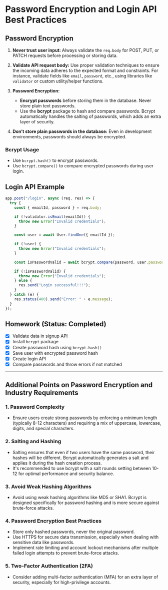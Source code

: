 # Password Encryption and Login API Best Practices

## Password Encryption

1. **Never trust user input:** Always validate the `req.body` for POST, PUT, or PATCH requests before processing or storing data.
2. **Validate API request body:** Use proper validation techniques to ensure the incoming data adheres to the expected format and constraints. For instance, validate fields like `email`, `password`, etc., using libraries like `validator` or custom utility/helper functions.

3. **Password Encryption:**

   - **Encrypt passwords** before storing them in the database. Never store plain text passwords.
   - Use the **bcrypt** package to hash and compare passwords. Bcrypt automatically handles the salting of passwords, which adds an extra layer of security.

4. **Don’t store plain passwords in the database:** Even in development environments, passwords should always be encrypted.

### Bcrypt Usage

- Use `bcrypt.hash()` to encrypt passwords.
- Use `bcrypt.compare()` to compare encrypted passwords during user login.

## Login API Example

```javascript
app.post("/login", async (req, res) => {
  try {
    const { emailId, password } = req.body;

    if (!validator.isEmail(emailId)) {
      throw new Error("Invalid credentials");
    }

    const user = await User.findOne({ emailId });

    if (!user) {
      throw new Error("Invalid credentials");
    }

    const isPasswordValid = await bcrypt.compare(password, user.password);

    if (!isPasswordValid) {
      throw new Error("Invalid credentials");
    } else {
      res.send("Login successful!!!");
    }
  } catch (e) {
    res.status(400).send("Error: " + e.message);
  }
});
```

## Homework (Status: Completed)

- [x] Validate data in signup API
- [x] Install `bcrypt` package
- [x] Create password hash using `bcrypt.hash()`
- [x] Save user with encrypted password hash
- [x] Create login API
- [x] Compare passwords and throw errors if not matched

---

## Additional Points on Password Encryption and Industry Requirements

### 1. **Password Complexity**

- Ensure users create strong passwords by enforcing a minimum length (typically 8-12 characters) and requiring a mix of uppercase, lowercase, digits, and special characters.

### 2. **Salting and Hashing**

- Salting ensures that even if two users have the same password, their hashes will be different. Bcrypt automatically generates a salt and applies it during the hash creation process.
- It's recommended to use bcrypt with a salt rounds setting between 10-12 for optimal performance and security balance.

### 3. **Avoid Weak Hashing Algorithms**

- Avoid using weak hashing algorithms like MD5 or SHA1. Bcrypt is designed specifically for password hashing and is more secure against brute-force attacks.

### 4. **Password Encryption Best Practices**

- Store only hashed passwords, never the original password.
- Use HTTPS for secure data transmission, especially when dealing with sensitive data like passwords.
- Implement rate limiting and account lockout mechanisms after multiple failed login attempts to prevent brute-force attacks.

### 5. **Two-Factor Authentication (2FA)**

- Consider adding multi-factor authentication (MFA) for an extra layer of security, especially for high-privilege accounts.
